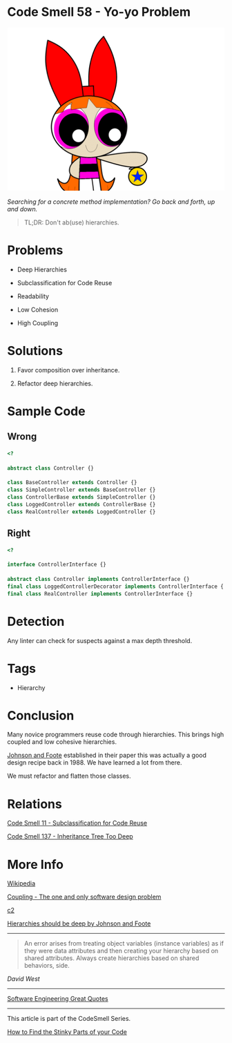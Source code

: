 # Code Smell 58 - Yo-yo Problem

![Code Smell 58 - Yo-yo Problem](Code%20Smell%2058%20-%20Yo-yo%20Problem.gif)

*Searching for a concrete method implementation? Go back and forth, up and down.*

> TL;DR: Don't ab(use) hierarchies.

# Problems

- Deep Hierarchies

- Subclassification for Code Reuse

- Readability 

- Low Cohesion

- High Coupling
 
# Solutions

1.  Favor composition over inheritance.

2. Refactor deep hierarchies.

# Sample Code

## Wrong

[Gist Url]: # (https://gist.github.com/mcsee/85826dec4db583e6301c9c45a625a246)
```php
<?

abstract class Controller {}

class BaseController extends Controller {}
class SimpleController extends BaseController {}
class ControllerBase extends SimpleController {}
class LoggedController extends ControllerBase {}
class RealController extends LoggedController {}
```

## Right

[Gist Url]: # (https://gist.github.com/mcsee/d50419e3b895ee4d4341ca3c31faa091)
```php
<?

interface ControllerInterface {}

abstract class Controller implements ControllerInterface {}
final class LoggedControllerDecorator implements ControllerInterface { }
final class RealController implements ControllerInterface {}
```

# Detection

Any linter can check for suspects against a max depth threshold.

# Tags

- Hierarchy

# Conclusion

Many novice programmers reuse code through hierarchies. This brings high coupled and low cohesive hierarchies. 

[Johnson and Foote](http://www.laputan.org/drc.html) established in their paper this was actually a good design recipe back in 1988. We have learned a lot from there.

We must refactor and flatten those classes.

# Relations

[Code Smell 11 - Subclassification for Code Reuse](https://github.com/mcsee/Software-Design-Articles/tree/main/Articles/Code%20Smells/Code%20Smell%2011%20-%20Subclassification%20for%20Code%20Reuse/readme.md)

[Code Smell 137 - Inheritance Tree Too Deep](https://github.com/mcsee/Software-Design-Articles/tree/main/Articles/Code%20Smells/Code%20Smell%20137%20-%20Inheritance%20Tree%20Too%20Deep/readme.md)

# More Info

[Wikipedia](https://en.wikipedia.org/wiki/Yo-yo_problem)

[Coupling - The one and only software design problem](https://github.com/mcsee/Software-Design-Articles/tree/main/Articles/Theory/Coupling%20-%20The%20one%20and%20only%20software%20design%20problem/readme.md)

[c2](https://wiki.c2.com/?DeepClassHierarchies)

[Hierarchies should be deep by Johnson and Foote](http://www.laputan.org/drc.html)
 
* * *

>   An error arises from treating object variables (instance variables) as if they were data attributes and then creating your hierarchy based on shared attributes. Always create hierarchies based on shared behaviors, side.

_David West_
 
* * *
 
[Software Engineering Great Quotes](https://github.com/mcsee/Software-Design-Articles/tree/main/Articles/Quotes/Software%20Engineering%20Great%20Quotes/readme.md)

* * *

This article is part of the CodeSmell Series.

[How to Find the Stinky Parts of your Code](https://github.com/mcsee/Software-Design-Articles/tree/main/Articles/Code%20Smells/How%20to%20Find%20the%20Stinky%20parts%20of%20your%20Code/readme.md)
